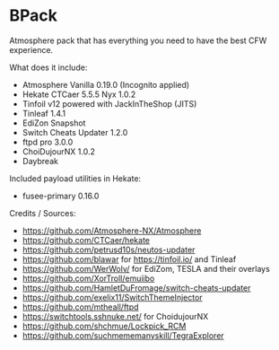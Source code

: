 # BPack

Atmosphere pack that has everything you need to have the best CFW experience.

What does it include:

* Atmosphere Vanilla 0.19.0 (Incognito applied)
* Hekate CTCaer 5.5.5 Nyx 1.0.2
* Tinfoil v12 powered with JackInTheShop (JITS)
* Tinleaf 1.4.1
* EdiZon Snapshot
* Switch Cheats Updater 1.2.0
* ftpd pro 3.0.0
* ChoiDujourNX 1.0.2
* Daybreak

Included payload utilities in Hekate:

* fusee-primary 0.16.0

Credits / Sources:
* https://github.com/Atmosphere-NX/Atmosphere
* https://github.com/CTCaer/hekate
* https://github.com/petrusd10s/neutos-updater
* https://github.com/blawar for https://tinfoil.io/ and Tinleaf
* https://github.com/WerWolv/ for EdiZom, TESLA and their overlays
* https://github.com/XorTroll/emuiibo
* https://github.com/HamletDuFromage/switch-cheats-updater
* https://github.com/exelix11/SwitchThemeInjector
* https://github.com/mtheall/ftpd
* https://switchtools.sshnuke.net/ for ChoidujourNX
* https://github.com/shchmue/Lockpick_RCM
* https://github.com/suchmememanyskill/TegraExplorer
